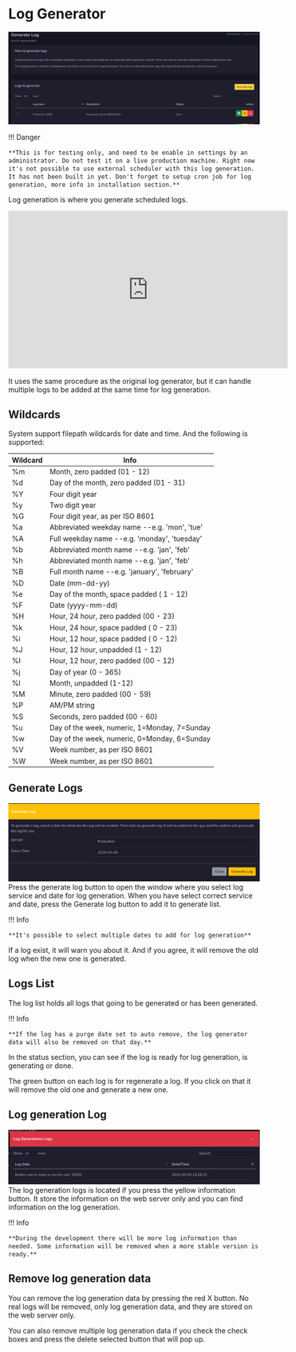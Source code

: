 # Log Generator
![Screenshot](img/loggenerator.png)

!!! Danger

    **This is for testing only, and need to be enable in settings by an administrator. Do not test it on a live production machine. Right now it's not possible to use external scheduler with this log generation. It has not been built in yet. Don't forget to setup cron job for log generation, more info in installation section.**

Log generation is where you generate scheduled logs. 

<iframe width="560" height="315" src="https://www.youtube.com/embed/90IsBbZszSk?si=poE19wTtbwbbiaX9" title="YouTube video player" frameborder="0" allow="accelerometer; autoplay; clipboard-write; encrypted-media; gyroscope; picture-in-picture; web-share" referrerpolicy="strict-origin-when-cross-origin" allowfullscreen></iframe>

It uses the same procedure as the original log generator, but it can handle multiple logs to be added at the same time for log generation.

## Wildcards
System support filepath wildcards for date and time. And the following is supported:

| Wildcard    | Info |
| -------- | ------- |
| %m  | Month, zero padded (01 - 12)    |
| %d | Day of the month, zero padded (01 - 31)     |
| %Y    | Four digit year    |
| %y    | Two digit year    |
| %G    | Four digit year, as per ISO 8601    |
| %a    | Abbreviated weekday name --e.g. 'mon', 'tue'    |
| %A    | Full weekday name --e.g. 'monday', 'tuesday'    |
| %b    | Abbreviated month name --e.g. 'jan', 'feb'    |
| %h    | Abbreviated month name --e.g. 'jan', 'feb'    |
| %B    | Full month name --e.g. 'january', 'february'    |
| %D    | Date (mm-dd-yy)    |
| %e    | Day of the month, space padded ( 1 - 12)    |
| %F    | Date (yyyy-mm-dd)    |
| %H    | Hour, 24 hour, zero padded (00 - 23)    |
| %k    | Hour, 24 hour, space padded ( 0 - 23)    |
| %i    | Hour, 12 hour, space padded ( 0 - 12)    |
| %J    | Hour, 12 hour, unpadded (1 - 12)    |
| %I    | Hour, 12 hour, zero padded (00 - 12)    |
| %j    | Day of year (0 - 365)    |
| %l    | Month, unpadded (1-12)    |
| %M    | Minute, zero padded (00 - 59)    |
| %P    | AM/PM string    |
| %S    | Seconds, zero padded (00 - 60)    |
| %u    | Day of the week, numeric, 1=Monday, 7=Sunday    |
| %w    | Day of the week, numeric, 0=Monday, 6=Sunday    |
| %V    | Week number, as per ISO 8601    |
| %W    | Week number, as per ISO 8601    |

## Generate Logs
![Screenshot](img/generatelog.png)
Press the generate log button to open the window where you select log service and date for log generation. When you have select correct service and date, press the Generate log button to add it to generate list.

!!! Info

    **It's possible to select multiple dates to add for log generation**

If a log exist, it will warn you about it. And if you agree, it will remove the old log when the new one is generated.

## Logs List
The log list holds all logs that going to be generated or has been generated.

!!! Info

    **If the log has a purge date set to auto remove, the log generator data will also be removed on that day.**

In the status section, you can see if the log is ready for log generation, is generating or done.

The green button on each log is for regenerate a log. If you click on that it will remove the old one and generate a new one.

## Log generation Log
![Screenshot](img/loglog.png)
The log generation logs is located if you press the yellow information button. It store the information on the web server only and you can find information on the log generation.

!!! Info

    **During the development there will be more log information than needed. Some information will be removed when a more stable version is ready.**

## Remove log generation data
You can remove the log generation data by pressing the red X button. No real logs will be removed, only log generation data, and they are stored on the web server only.

You can also remove multiple log generation data if you check the check boxes and press the delete selected button that will pop up.
